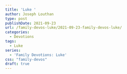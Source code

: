 ```yaml
---
title: 'Luke '
author: Joseph Louthan
type: post
publishDate: 2021-09-23
url: /family-devos-luke/2021-09-23-family-devos-luke/
categories:
  - Devotions
tags:
  - Luke
series:
  - 'Family Devotions: Luke'
css: "family-devos"
draft: true
---
```

